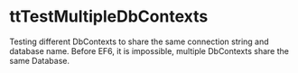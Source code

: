 ttTestMultipleDbContexts
========================

Testing different DbContexts to share the same connection string and database name.
Before EF6, it is impossible, multiple DbContexts share the same Database.
